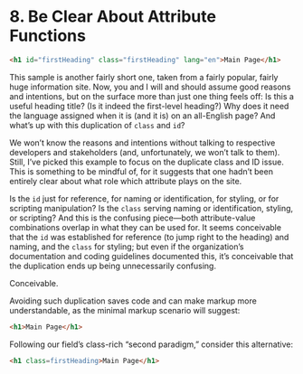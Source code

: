 # 8. Be Clear About Attribute Functions

```html
<h1 id="firstHeading" class="firstHeading" lang="en">Main Page</h1>
```

This sample is another fairly short one, taken from a fairly popular, fairly huge information site. Now, you and I will and should assume good reasons and intentions, but on the surface more than just one thing feels off: Is this a useful heading title? (Is it indeed the first-level heading?) Why does it need the language assigned when it is (and it is) on an all-English page? And what’s up with this duplication of `class` and `id`?

We won’t know the reasons and intentions without talking to respective developers and stakeholders (and, unfortunately, we won’t talk to them). Still, I’ve picked this example to focus on the duplicate class and ID issue. This is something to be mindful of, for it suggests that one hadn’t been entirely clear about what role which attribute plays on the site.

Is the `id` just for reference, for naming or identification, for styling, or for scripting manipulation? Is the `class` serving naming or identification, styling, or scripting? And this is the confusing piece—both attribute-value combinations overlap in what they can be used for. It seems conceivable that the `id` was established for reference (to jump right to the heading) and naming, and the `class` for styling; but even if the organization’s documentation and coding guidelines documented this, it’s conceivable that the duplication ends up being unnecessarily confusing.

Conceivable.

Avoiding such duplication saves code and can make markup more understandable, as the minimal markup scenario will suggest:

```html
<h1>Main Page</h1>
```

Following our field’s class-rich “second paradigm,” consider this alternative:

```html
<h1 class=firstHeading>Main Page</h1>
```